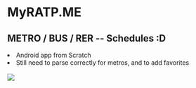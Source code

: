 # MyRATP.ME

<h2> METRO / BUS / RER -- Schedules :D </h2>

<li> Android app from Scratch </li>
<li> Still need to parse correctly for metros, and to add favorites </li>
</br>
<img src="https://image.noelshack.com/fichiers/2017/11/1489504219-fal.png"/>
